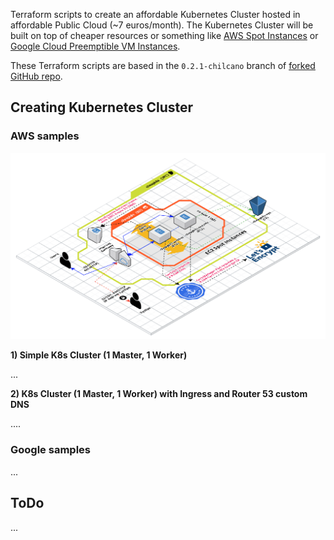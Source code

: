 Terraform scripts to create an affordable Kubernetes Cluster hosted in affordable Public Cloud (~7 euros/month).
The Kubernetes Cluster will be built on top of cheaper resources or something like [AWS Spot Instances](https://aws.amazon.com/ec2/spot) or [Google Cloud Preemptible VM Instances](https://cloud.google.com/preemptible-vms).

These Terraform scripts are based in the `0.2.1-chilcano` branch of [forked GitHub repo](https://github.com/chilcano/kubeadm-aws). 

## Creating Kubernetes Cluster

### AWS samples

![affordablek8s-aws-01-arch-ingress-dns-tls-cert-manager](20200129-affordablek8s-aws-01-arch-ingress-dns-tls-cert-manager.png)

**1) Simple K8s Cluster (1 Master, 1 Worker)**

...

**2) K8s Cluster (1 Master, 1 Worker) with Ingress and Router 53 custom DNS**

....

### Google samples

...

## ToDo

...
